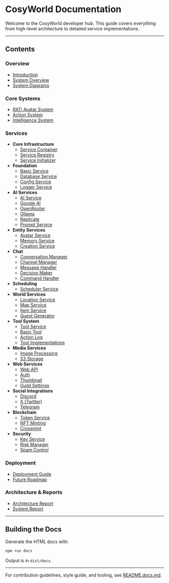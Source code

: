# CosyWorld Documentation

Welcome to the CosyWorld developer hub. This guide covers everything from high-level architecture to detailed service implementations.

---

## Contents

### Overview
- [Introduction](overview/01-introduction.md)
- [System Overview](overview/02-system-overview.md)
- [System Diagrams](overview/03-system-diagram.md)

### Core Systems
- [RATi Avatar System](systems/06-rati-avatar-system.md)
- [Action System](systems/04-action-system.md)
- [Intelligence System](systems/05-intelligence-system.md)

### Services
- **Core Infrastructure**
  - [Service Container](services/core/container.md)
  - [Service Registry](services/core/serviceRegistry.md)
  - [Service Initializer](services/core/serviceInitializer.md)
- **Foundation**
  - [Basic Service](services/foundation/basicService.md)
  - [Database Service](services/foundation/databaseService.md)
  - [Config Service](services/foundation/configService.md)
  - [Logger Service](services/foundation/logger.md)
- **AI Services**
  - [AI Service](services/ai/aiService.md)
  - [Google AI](services/ai/googleAIService.md)
  - [OpenRouter](services/ai/openrouterAIService.md)
  - [Ollama](services/ai/ollamaService.md)
  - [Replicate](services/ai/replicateService.md)
  - [Prompt Service](services/ai/promptService.md)
- **Entity Services**
  - [Avatar Service](services/entity/avatarService.md)
  - [Memory Service](services/entity/memoryService.md)
  - [Creation Service](services/entity/creationService.md)
- **Chat**
  - [Conversation Manager](services/chat/conversationManager.md)
  - [Channel Manager](services/chat/channelManager.md)
  - [Message Handler](services/chat/messageHandler.md)
  - [Decision Maker](services/chat/decisionMaker.md)
  - [Command Handler](services/commands/commandHandler.md)
- **Scheduling**
  - [Scheduler Service](services/scheduler/scheduler.md)
- **World Services**
  - [Location Service](services/world/locationService.md)
  - [Map Service](services/world/mapService.md)
  - [Item Service](services/world/itemService.md)
  - [Quest Generator](services/world/questGeneratorService.md)
- **Tool System**
  - [Tool Service](services/tools/toolService.md)
  - [Basic Tool](services/tools/basicTool.md)
  - [Action Log](services/tools/actionLog.md)
  - [Tool Implementations](services/tools/implementations.md)
- **Media Services**
  - [Image Processing](services/media/imageProcessingService.md)
  - [S3 Storage](services/s3/s3Service.md)
- **Web Services**
  - [Web API](services/web/webService.md)
  - [Auth](services/web/authService.md)
  - [Thumbnail](services/web/thumbnailService.md)
  - [Guild Settings](services/web/guildSettings.md)
- **Social Integrations**
  - [Discord](services/social/discord-integration.md)
  - [X (Twitter)](services/social/x-integration.md)
  - [Telegram](services/social/telegram-integration.md)
- **Blockchain**
  - [Token Service](services/blockchain/tokenService.md)
  - [NFT Minting](services/blockchain/nftMintService.md)
  - [Crossmint](services/blockchain/crossmintService.md)
- **Security**
  - [Key Service](services/security/keyService.md)
  - [Risk Manager](services/security/riskManagerService.md)
  - [Spam Control](services/security/spamControlService.md)

### Deployment
- [Deployment Guide](deployment/07-deployment.md)
- [Future Roadmap](deployment/08-future-work.md)

### Architecture & Reports
- [Architecture Report](services/architecture-report.md)
- [System Report](../SYSTEM_REPORT.md)

---

## Building the Docs

Generate the HTML docs with:

```bash
npm run docs
```

Output is in `dist/docs`.

---

For contribution guidelines, style guide, and tooling, see [README.docs.md](../README.docs.md).